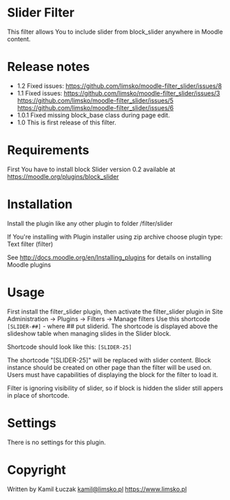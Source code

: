 Slider Filter
=========================
This filter allows You to include slider from block_slider anywhere in Moodle content.


Release notes
=========================

* 1.2 Fixed issues:
    https://github.com/limsko/moodle-filter_slider/issues/8
* 1.1 Fixed issues:
    https://github.com/limsko/moodle-filter_slider/issues/3
    https://github.com/limsko/moodle-filter_slider/issues/5
    https://github.com/limsko/moodle-filter_slider/issues/6
* 1.0.1 Fixed missing block_base class during page edit.
* 1.0 This is first release of this filter.


Requirements
=========================
First You have to install block Slider version 0.2 available at https://moodle.org/plugins/block_slider


Installation
=========================
Install the plugin like any other plugin to folder /filter/slider

If You're installing with Plugin installer using zip archive choose plugin type: Text filter (filter)

See http://docs.moodle.org/en/Installing_plugins for details on installing Moodle plugins


Usage
=========================
First install the filter_slider plugin, then activate the filter_slider plugin in Site Administration -> Plugins -> Filters -> Manage filters
Use this shortcode `[SLIDER-##]` - where ## put sliderid. The shortcode is displayed above the slideshow table 
when managing slides in the Slider block. 

Shortcode should look like this: `[SLIDER-25]`

The shortcode "[SLIDER-25]" will be replaced with slider content. Block instance should be created on other page
than the filter will be used on. Users must have capabilities of displaying the block for the filter to load it.

Filter is ignoring visibility of slider, so if block is hidden the slider still appers in place of shortcode.

Settings
=========================
There is no settings for this plugin.

Copyright
=========================
Written by Kamil Łuczak
kamil@limsko.pl
https://www.limsko.pl